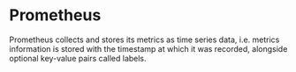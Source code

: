 # Prometheus
Prometheus collects and stores its metrics as time series data, 
i.e. metrics information is stored with the timestamp at which it was recorded, 
alongside optional key-value pairs called labels.